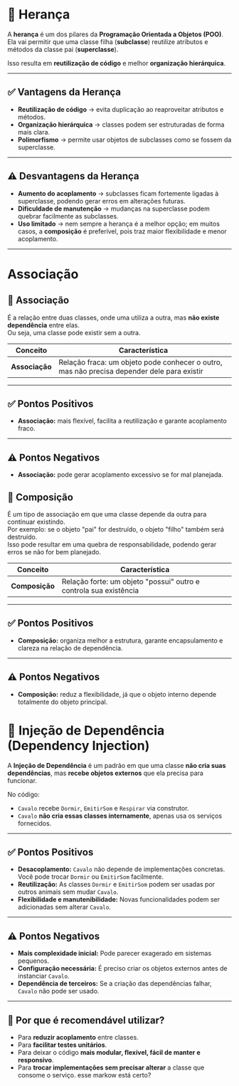 # 🧬 Herança

A **herança** é um dos pilares da **Programação Orientada a Objetos (POO)**.  
Ela vai permitir que uma classe filha (**subclasse**) reutilize atributos e métodos da classe pai (**superclasse**).  

Isso resulta em **reutilização de código** e melhor **organização hierárquica**.

---
## ✅ Vantagens da Herança
- **Reutilização de código** → evita duplicação ao reaproveitar atributos e métodos.  
- **Organização hierárquica** → classes podem ser estruturadas de forma mais clara.  
- **Polimorfismo** → permite usar objetos de subclasses como se fossem da superclasse.  

--- 

## ⚠️ Desvantagens da Herança
- **Aumento do acoplamento** → subclasses ficam fortemente ligadas à superclasse, podendo gerar erros em alterações futuras.  
- **Dificuldade de manutenção** → mudanças na superclasse podem quebrar facilmente as subclasses.  
- **Uso limitado** → nem sempre a herança é a melhor opção; em muitos casos, a **composição** é preferível, pois traz maior flexibilidade e menor acoplamento.  

---

# Associação

## 📌 Associação
É a relação entre duas classes, onde uma utiliza a outra, mas **não existe dependência** entre elas.  
Ou seja, uma classe pode existir sem a outra.

| Conceito       | Característica                                                                              | 
| -------------- | ------------------------------------------------------------------------------------------- | 
| **Associação** | Relação fraca: um objeto pode conhecer o outro, mas não precisa depender dele para existir  |
---

## ✅ Pontos Positivos
- **Associação:** mais flexível, facilita a reutilização e garante acoplamento fraco.  

---

## ⚠️ Pontos Negativos
- **Associação:** pode gerar acoplamento excessivo se for mal planejada.  


## 📌 Composição
É um tipo de associação em que uma classe depende da outra para continuar existindo.  
Por exemplo: se o objeto "pai" for destruído, o objeto "filho" também será destruído.  
Isso pode resultar em uma quebra de responsabilidade, podendo gerar erros se não for bem planejado.

| Conceito       | Característica                                                            | 
| -------------- | ------------------------------------------------------------------------- | 
| **Composição** | Relação forte: um objeto "possui" outro e controla sua existência         |
---

## ✅ Pontos Positivos
- **Composição:** organiza melhor a estrutura, garante encapsulamento e clareza na relação de dependência.  

---

## ⚠️ Pontos Negativos
- **Composição:** reduz a flexibilidade, já que o objeto interno depende totalmente do objeto principal.  


# 📌 Injeção de Dependência (Dependency Injection)

A **Injeção de Dependência** é um padrão em que uma classe **não cria suas dependências**, mas **recebe objetos externos** que ela precisa para funcionar.

No código:

- `Cavalo` recebe `Dormir`, `EmitirSom` e `Respirar` via construtor.  
- `Cavalo` **não cria essas classes internamente**, apenas usa os serviços fornecidos.

---

## ✅ Pontos Positivos
- **Desacoplamento:** `Cavalo` não depende de implementações concretas. Você pode trocar `Dormir` ou `EmitirSom` facilmente.  
- **Reutilização:** As classes `Dormir` e `EmitirSom` podem ser usadas por outros animais sem mudar `Cavalo`.  
- **Flexibilidade e manutenibilidade:** Novas funcionalidades podem ser adicionadas sem alterar `Cavalo`.

---

## ⚠️ Pontos Negativos
- **Mais complexidade inicial:** Pode parecer exagerado em sistemas pequenos.  
- **Configuração necessária:** É preciso criar os objetos externos antes de instanciar `Cavalo`.  
- **Dependência de terceiros:** Se a criação das dependências falhar, `Cavalo` não pode ser usado.

---

## 🔹 Por que é recomendável utilizar?
- Para **reduzir acoplamento** entre classes.  
- Para **facilitar testes unitários**.  
- Para deixar o código **mais modular, flexível, fácil de manter e responsivo**.  
- Para **trocar implementações sem precisar alterar** a classe que consome o serviço.
esse markow está certo?